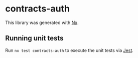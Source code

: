 # contracts-auth

This library was generated with [Nx](https://nx.dev).

## Running unit tests

Run `nx test contracts-auth` to execute the unit tests via [Jest](https://jestjs.io).
